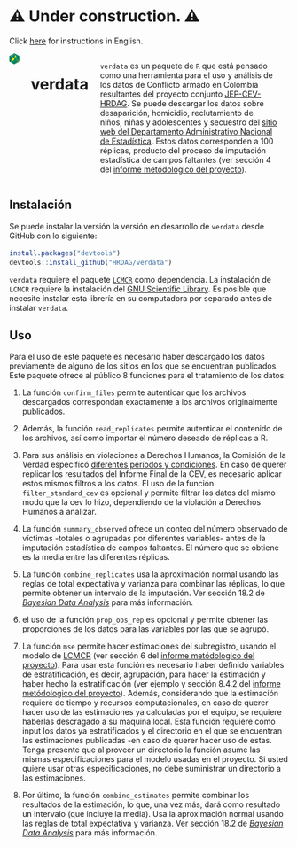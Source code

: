 
# ⚠️ Under construction. ⚠️

Click [here](https://github.com/HRDAG/verdata/blob/main/inst/docs/README-en.md) for instructions in English.

<div class="columns">

<div class="column" width="40%">

<img src="man/figures/verdata_HEX_v2_249x288_transp.png" align="right" width="200" />

</div>

# verdata

`verdata` es un paquete de `R` que está pensado como una herramienta para el uso y análisis de los datos de Conflicto armado en Colombia resultantes del proyecto conjunto [JEP-CEV-HRDAG](https://www.comisiondelaverdad.co/sites/default/files/descargables/2022-08/04_Anexo_Proyecto_JEP_CEV_HRDAG_08022022.pdf). Se puede descargar los datos sobre desaparición, homicidio, reclutamiento de niños, niñas y adolescentes y secuestro del [sitio web del Departamento Administrativo Nacional de Estadística](https://microdatos.dane.gov.co/index.php/catalog/795#metadata-sampling). Estos datos corresponden a 100 réplicas, producto del proceso de imputación estadística de campos faltantes (ver sección 4 del [informe metódologico del proyecto](https://www.comisiondelaverdad.co/sites/default/files/descargables/2022-08/04_Anexo_Proyecto_JEP_CEV_HRDAG_08022022.pdf)).

<div class="column" width="60%">

</div>

</div>

## Instalación

Se puede instalar la versión la versión en desarrollo de `verdata` desde GitHub con lo siguiente:

```r
install.packages("devtools")
devtools::install_github("HRDAG/verdata")
```

`verdata` requiere el paquete [`LCMCR`](https://cran.r-project.org/web/packages/LCMCR/index.html) como dependencia. La instalación de `LCMCR` requiere la instalación del [GNU Scientific Library](https://www.gnu.org/software/gsl/). Es posible que necesite instalar esta librería en su computadora por separado antes de instalar `verdata`.

## Uso

Para el uso de este paquete es necesario haber descargado los datos previamente de alguno de los sitios en los
que se encuentran publicados. Este paquete ofrece al público 8 funciones para el tratamiento de los datos:

1. La función `confirm_files` permite autenticar que los archivos descargados correspondan exactamente a los
archivos originalmente publicados.

2. Además, la función `read_replicates` permite autenticar el contenido de los archivos, así como importar el
número deseado de réplicas a R.

3. Para sus análisis en violaciones a Derechos Humanos, la Comisión de la Verdad especificó [diferentes períodos
y condiciones](https://www.comisiondelaverdad.co/hasta-la-guerra-tiene-limites). En caso de querer replicar los resultados
del Informe Final de la CEV, es necesario aplicar estos
mismos filtros a los datos. El uso de la función `filter_standard_cev` es opcional y permite filtrar los datos del
mismo modo que la cev lo hizo, dependiendo de la violación a Derechos Humanos a analizar.

4. La función `summary_observed` ofrece un conteo del número observado de víctimas -totales o agrupadas por diferentes
variables- antes de la imputación estadística de campos faltantes. El número que se obtiene es la media entre las
diferentes réplicas.

5. La función `combine_replicates` usa la aproximación normal usando las reglas de total expectativa y varianza para combinar las réplicas, lo que permite obtener un intervalo de la imputación. Ver sección 18.2 de [*Bayesian Data Analysis*](http://www.stat.columbia.edu/~gelman/book/) para más información.

6. el uso de la función `prop_obs_rep` es opcional y permite obtener las proporciones de los datos para las variables por
las que se agrupó.

7. La función `mse` permite hacer estimaciones del subregistro, usando el modelo de [LCMCR](https://onlinelibrary.wiley.com/doi/10.1111/biom.12502) (ver sección 6 del [informe metódologico del proyecto](https://www.comisiondelaverdad.co/sites/default/files/descargables/2022-08/04_Anexo_Proyecto_JEP_CEV_HRDAG_08022022.pdf)).
Para usar esta función es necesario haber definido variables de estratificación, es decir, agrupación, para hacer la estimación
y haber hecho la estratificación (ver ejemplo y sección 8.4.2 del [informe metódologico del proyecto](https://www.comisiondelaverdad.co/sites/default/files/descargables/2022-08/04_Anexo_Proyecto_JEP_CEV_HRDAG_08022022.pdf)).
Además, considerando que la estimación requiere de tiempo y recursos computacionales, en caso de querer hacer uso de las
estimaciones ya calculadas por el equipo, se requiere haberlas descragado a su máquina local. Esta función requiere como input
los datos ya estratificados y el directorio en el que se encuentran las estimaciones publicadas -en caso de querer hacer uso
de estas. Tenga presente que al proveer un directorio la función asume las mismas especificaciones para el modelo usadas en el
proyecto. Si usted quiere usar otras especificaciones, no debe suministrar un directorio a las estimaciones.

8. Por último, la función `combine_estimates` permite combinar los resultados de la estimación, lo que, una vez más, dará como
resultado un intervalo (que incluye la media). Usa la aproximación normal usando las reglas de total expectativa y varianza. Ver sección 18.2 de [*Bayesian Data Analysis*](http://www.stat.columbia.edu/~gelman/book/) para más información.
